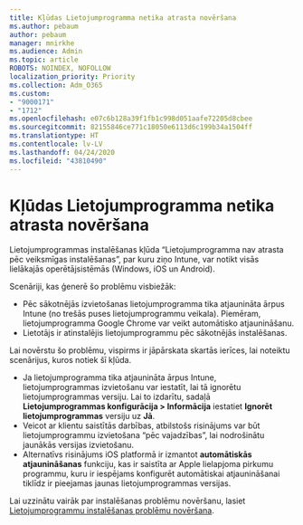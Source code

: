 ```yaml
---
title: Kļūdas Lietojumprogramma netika atrasta novēršana
ms.author: pebaum
author: pebaum
manager: mnirkhe
ms.audience: Admin
ms.topic: article
ROBOTS: NOINDEX, NOFOLLOW
localization_priority: Priority
ms.collection: Adm_O365
ms.custom:
- "9000171"
- "1712"
ms.openlocfilehash: e07c6b128a39f1fb1c998d051aafe72205d8cbee
ms.sourcegitcommit: 82155846ce771c18050e6113d6c199b34a1504ff
ms.translationtype: HT
ms.contentlocale: lv-LV
ms.lasthandoff: 04/24/2020
ms.locfileid: "43810490"
---
```

# <a name="mitigate-the-application-was-not-detected-error"></a>Kļūdas Lietojumprogramma netika atrasta novēršana

Lietojumprogrammas instalēšanas kļūda “Lietojumprogramma nav atrasta pēc veiksmīgas instalēšanas”, par kuru ziņo Intune, var notikt visās lielākajās operētājsistēmās (Windows, iOS un Android).

Scenāriji, kas ģenerē šo problēmu visbiežāk:

- Pēc sākotnējās izvietošanas lietojumprogramma tika atjaunināta ārpus Intune (no trešās puses lietojumprogrammu veikala). Piemēram, lietojumprogramma Google Chrome var veikt automātisko atjaunināšanu.
- Lietotājs ir atinstalējis lietojumprogrammu pēc sākotnējās instalēšanas.

Lai novērstu šo problēmu, vispirms ir jāpārskata skartās ierīces, lai noteiktu scenārijus, kuros notiek šī kļūda.

- Ja lietojumprogramma tika atjaunināta ārpus Intune, lietojumprogrammas izvietošanu var iestatīt, lai tā ignorētu lietojumprogrammas versiju. Lai to izdarītu, sadaļā **Lietojumprogrammas konfigurācija > Informācija** iestatiet **Ignorēt lietojumprogrammas** versiju uz **Jā**.
- Veicot ar klientu saistītās darbības, atbilstošs risinājums var būt lietojumprogrammu izvietošana “pēc vajadzības”, lai nodrošinātu jaunākās versijas izvietošanu.
- Alternatīvs risinājums iOS platformā ir izmantot **automātiskās atjaunināšanas** funkciju, kas ir saistīta ar Apple lielapjoma pirkumu programmu, kuru ir iespējams konfigurēt automātiskai atjaunināšanai tiklīdz ir pieejamas jaunas lietojumprogrammas versijas.

Lai uzzinātu vairāk par instalēšanas problēmu novēršanu, lasiet [Lietojumprogrammu instalēšanas problēmu novēršana](https://docs.microsoft.com/intune/troubleshoot-app-install).
